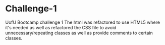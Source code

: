 # Challenge-1
UofU Bootcamp challenge 1
The html was refactored to use HTML5 where it's needed as well as refactored the CSS file to avoid unnecessary/repeating classes as well as provide comments to certain classes. 
